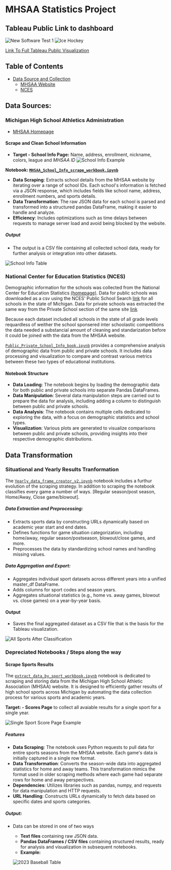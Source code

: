 # MHSAA Statistics Project



## Tableau Public Link to dashboard
![New Software Test 1](images/readme_img/gif_grab_test_1.gif)
![Ice Hockey](images/readme_img/ice_hockey1.gif)


[Link To Full Tableau Public Visualization](https://public.tableau.com/app/profile/justin.smith2295/viz/MichiganHighSchoolSportsAtlas/Main_Dash)


## Table of Contents

* [Data Source and Collection](#data-sources)
    * [MHSAA Website](#michigan-high-school-athletics-administration-link-to-site)
    * [NCES](#nces-national-center-for-education-statistics)


## Data Sources:
### Michigan High School Athletics Administration
- [MHSAA Homepage](http://www.MHSAA.com)


#### Scrape and Clean School Information 
- **Target - School Info Page:** Name, address, enrollment, nickname, colors, league and *MHSAA ID*
![School Info Example](images/readme_img/school_info.png)

**Notebook: [`MHSAA_School_Info_scrape_workbook.ipynb`](Notebook/MHSAA_School_Info_scrape_workbook.ipynb)**
- **Data Scraping**: Extracts school details from the MHSAA website by iterating over a range of school IDs. Each school's information is fetched via a JSON response, which includes fields like school name, address, enrollment numbers, and sports details.
- **Data Transformation**: The raw JSON data for each school is parsed and transformed into a structured pandas DataFrame, making it easier to handle and analyze.
- **Efficiency**: Includes optimizations such as time delays between requests to manage server load and avoid being blocked by the website.

##### Output
- The output is a CSV file containing all collected school data, ready for further analysis or integration into other datasets.

![School Info Table](images/readme_img/school_info_gif.gif)






### National Center for Education Statistics (NCES)
Demographic information for the schools was collected from the National Center for Education Statistics [(homepage)](http://nces.ed.gov). Data for public schools was downloaded as a csv using the NCES' Public School Search [link](https://nces.ed.gov/ccd/schoolsearch/) for all schools in the state of Michigan. Data for private schools was extracted the same way from the Private School section of the same site [link](https://nces.ed.gov/surveys/pss/privateschoolsearch/)

Because each dataset included all schools in the state of all grade levels requardless of weither the school sponsered inter schoolastic competitions the data needed a substancial amount of cleaning and standarization before it could be joined with the data from the MHSAA website.

[`Public_Private_School_Info_book.ipynb`](Notebook/Public_Private_School_Info_book.ipynb) provides a comprehensive analysis of demographic data from public and private schools. It includes data processing and visualization to compare and contrast various metrics between these two types of educational institutions.

#### Notebook Structure

- **Data Loading**: The notebook begins by loading the demographic data for both public and private schools into separate Pandas DataFrames.
- **Data Manipulation**: Several data manipulation steps are carried out to prepare the data for analysis, including adding a column to distinguish between public and private schools.
- **Data Analysis**: The notebook contains multiple cells dedicated to exploring the data, with a focus on demographic statistics and school types.
- **Visualization**: Various plots are generated to visualize comparisons between public and private schools, providing insights into their respective demographic distributions.


## Data Transformation

### Situational and Yearly Results Tranformation
The [`Yearly_data_frame_creator_v2.ipynb`](Notebook/Yearly_data_frame_creator_v2.ipynb) notebook includes a furthur evolution of the scraping strategy. In addition to scraping the notebook classifies every game a number of ways. [Regular season/post season, Home/Away, Close game/blowout].

##### Data Extraction and Preprocessing:
- Extracts sports data by constructing URLs dynamically based on academic year start and end dates.
- Defines functions for game situation categorization, including home/away, regular season/postseason, blowout/close games, and more.
- Preprocesses the data by standardizing school names and handling missing values.
##### Data Aggregation and Export:
- Aggregates individual sport datasets across different years into a unified master_df DataFrame.
- Adds columns for sport codes and season years.
- Aggregates situational statistics (e.g., home vs. away games, blowout vs. close games) on a year-by-year basis.


#### Output
- Saves the final aggregated dataset as a CSV file that is the basis for the Tableau visualization.

![All Sports After Classification](images/readme_img/all_sport_output.gif)



### Depreciated Notebooks / Steps along the way


#### Scrape Sports Results
The [`extract_data_by_sport_workbook.ipynb`](Notebook/extract%20data%20by%20sport%20workbook.ipynb)
notebook is dedicated to scraping and storing data from the Michigan High School Athletic Association (MHSAA) website. It is designed to efficiently gather results of high school sports across Michigan by automating the data collection process for various sports and academic years.

**Target: - Scores Page** to collect all avaiable results for a single sport for a single year.

![Single Sport Score Page Example](images/readme_img/scores_page.gif)


##### Features
- **Data Scraping**: The notebook uses Python requests to pull data for entire sports seasons from the MHSAA website. Each game's data is initially captured in a single row format.
- **Data Transformation**: Converts the season-wide data into aggregated statistics for home and away teams. This transformation mimics the format used in older scraping methods where each game had separate rows for home and away perspectives.
- **Dependencies**: Utilizes libraries such as pandas, numpy, and requests for data manipulation and HTTP requests.
- **URL Handling**: Constructs URLs dynamically to fetch data based on specific dates and sports categories.

##### Output: 
- Data can be stored in one of two ways
    - **Text files** containing raw JSON data.
    - **Pandas DataFrames / CSV files** containing structured results, ready for analysis and visualization in subsequent notebooks.
    - **Example:**

    ![2023 Baseball Table](images/readme_img/results_table.png)
